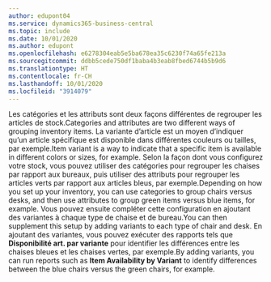 ```yaml
---
author: edupont04
ms.service: dynamics365-business-central
ms.topic: include
ms.date: 10/01/2020
ms.author: edupont
ms.openlocfilehash: e6278304eab5e5ba678ea35c6230f74a65fe213a
ms.sourcegitcommit: ddbb5cede750df1baba4b3eab8fbed6744b5b9d6
ms.translationtype: HT
ms.contentlocale: fr-CH
ms.lasthandoff: 10/01/2020
ms.locfileid: "3914079"
---
```

<span data-ttu-id="71131-101">Les catégories et les attributs sont deux façons différentes de regrouper les articles de stock.</span><span class="sxs-lookup"><span data-stu-id="71131-101">Categories and attributes are two different ways of grouping inventory items.</span></span> <span data-ttu-id="71131-102">La variante d’article est un moyen d’indiquer qu’un article spécifique est disponible dans différentes couleurs ou tailles, par exemple.</span><span class="sxs-lookup"><span data-stu-id="71131-102">Item variant is a way to indicate that a specific item is available in different colors or sizes, for example.</span></span> <span data-ttu-id="71131-103">Selon la façon dont vous configurez votre stock, vous pouvez utiliser des catégories pour regrouper les chaises par rapport aux bureaux, puis utiliser des attributs pour regrouper les articles verts par rapport aux articles bleus, par exemple.</span><span class="sxs-lookup"><span data-stu-id="71131-103">Depending on how you set up your inventory, you can use categories to group chairs versus desks, and then use attributes to group green items versus blue items, for example.</span></span> <span data-ttu-id="71131-104">Vous pouvez ensuite compléter cette configuration en ajoutant des variantes à chaque type de chaise et de bureau.</span><span class="sxs-lookup"><span data-stu-id="71131-104">You can then supplement this setup by adding variants to each type of chair and desk.</span></span> <span data-ttu-id="71131-105">En ajoutant des variantes, vous pouvez exécuter des rapports tels que **Disponibilité art. par variante** pour identifier les différences entre les chaises bleues et les chaises vertes, par exemple.</span><span class="sxs-lookup"><span data-stu-id="71131-105">By adding variants, you can run reports such as **Item Availability by Variant** to identify differences between the blue chairs versus the green chairs, for example.</span></span>
